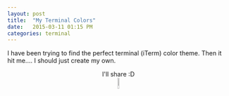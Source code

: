 ```yaml
---
layout: post
title:  "My Terminal Colors"
date:   2015-03-11 01:15 PM
categories: terminal
---
```


I have been trying to find the perfect terminal (iTerm) color theme. Then it hit me.... I should just create my own.

<img src="https://s3.amazonaws.com/f.cl.ly/items/1R3H3v2y2k3b2W3r2B3O/Screen%20Shot%202015-03-11%20at%201.59.45%20PM.png" alt="" border="0">

<br>
<center>I'll share :D</center>
<center><a href="http://cl.ly/1m3F2L030F0R/download/Toasty.itermcolors" target="_blank" rel="nofollow"><img src="https://s3.amazonaws.com/f.cl.ly/items/1c1n3M1x2Y0J3a0x2u1u/download.png" alt="" border="0" width="08%" height="08%"></a></center>
